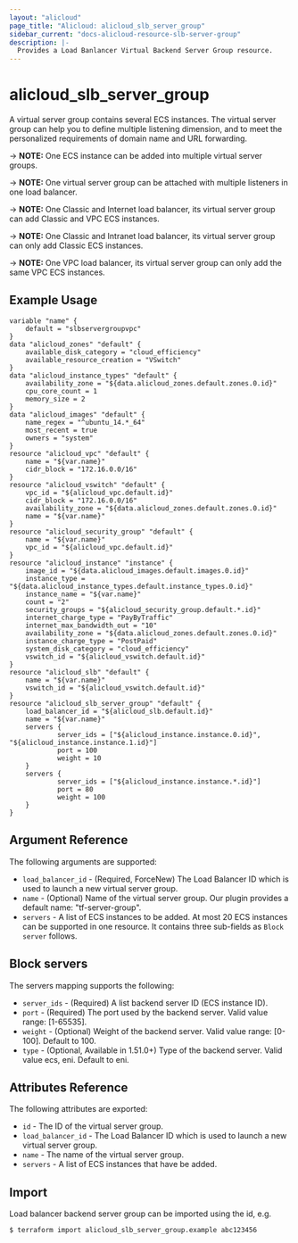 ```yaml
---
layout: "alicloud"
page_title: "Alicloud: alicloud_slb_server_group"
sidebar_current: "docs-alicloud-resource-slb-server-group"
description: |-
  Provides a Load Banlancer Virtual Backend Server Group resource.
---
```


# alicloud\_slb\_server\_group

A virtual server group contains several ECS instances. The virtual server group can help you to define multiple listening dimension,
and to meet the personalized requirements of domain name and URL forwarding.

-> **NOTE:** One ECS instance can be added into multiple virtual server groups.

-> **NOTE:** One virtual server group can be attached with multiple listeners in one load balancer.

-> **NOTE:** One Classic and Internet load balancer, its virtual server group can add Classic and VPC ECS instances.

-> **NOTE:** One Classic and Intranet load balancer, its virtual server group can only add Classic ECS instances.

-> **NOTE:** One VPC load balancer, its virtual server group can only add the same VPC ECS instances.

## Example Usage

```
variable "name" {
    default = "slbservergroupvpc"
}
data "alicloud_zones" "default" {
    available_disk_category = "cloud_efficiency"
    available_resource_creation = "VSwitch"
}
data "alicloud_instance_types" "default" {
    availability_zone = "${data.alicloud_zones.default.zones.0.id}"
    cpu_core_count = 1
    memory_size = 2
}
data "alicloud_images" "default" {
    name_regex = "^ubuntu_14.*_64"
    most_recent = true
    owners = "system"
}
resource "alicloud_vpc" "default" {
    name = "${var.name}"
    cidr_block = "172.16.0.0/16"
}
resource "alicloud_vswitch" "default" {
    vpc_id = "${alicloud_vpc.default.id}"
    cidr_block = "172.16.0.0/16"
    availability_zone = "${data.alicloud_zones.default.zones.0.id}"
    name = "${var.name}"
}
resource "alicloud_security_group" "default" {
    name = "${var.name}"
    vpc_id = "${alicloud_vpc.default.id}"
}
resource "alicloud_instance" "instance" {
    image_id = "${data.alicloud_images.default.images.0.id}"
    instance_type = "${data.alicloud_instance_types.default.instance_types.0.id}"
    instance_name = "${var.name}"
    count = "2"
    security_groups = "${alicloud_security_group.default.*.id}"
    internet_charge_type = "PayByTraffic"
    internet_max_bandwidth_out = "10"
    availability_zone = "${data.alicloud_zones.default.zones.0.id}"
    instance_charge_type = "PostPaid"
    system_disk_category = "cloud_efficiency"
    vswitch_id = "${alicloud_vswitch.default.id}"
}
resource "alicloud_slb" "default" {
    name = "${var.name}"
    vswitch_id = "${alicloud_vswitch.default.id}"
}
resource "alicloud_slb_server_group" "default" {
    load_balancer_id = "${alicloud_slb.default.id}"
    name = "${var.name}"
    servers {
            server_ids = ["${alicloud_instance.instance.0.id}", "${alicloud_instance.instance.1.id}"]
            port = 100
            weight = 10
    }
    servers {
            server_ids = ["${alicloud_instance.instance.*.id}"]
            port = 80
            weight = 100
    }
}
```

## Argument Reference

The following arguments are supported:

* `load_balancer_id` - (Required, ForceNew) The Load Balancer ID which is used to launch a new virtual server group.
* `name` - (Optional) Name of the virtual server group. Our plugin provides a default name: "tf-server-group".
* `servers` - A list of ECS instances to be added. At most 20 ECS instances can be supported in one resource. It contains three sub-fields as `Block server` follows.

## Block servers

The servers mapping supports the following:

* `server_ids` - (Required) A list backend server ID (ECS instance ID).
* `port` - (Required) The port used by the backend server. Valid value range: [1-65535].
* `weight` - (Optional) Weight of the backend server. Valid value range: [0-100]. Default to 100.
* `type` - (Optional, Available in 1.51.0+) Type of the backend server. Valid value ecs, eni. Default to eni.

## Attributes Reference

The following attributes are exported:

* `id` - The ID of the virtual server group.
* `load_balancer_id` - The Load Balancer ID which is used to launch a new virtual server group.
* `name` - The name of the virtual server group.
* `servers` - A list of ECS instances that have be added.

## Import

Load balancer backend server group can be imported using the id, e.g.

```
$ terraform import alicloud_slb_server_group.example abc123456
```
